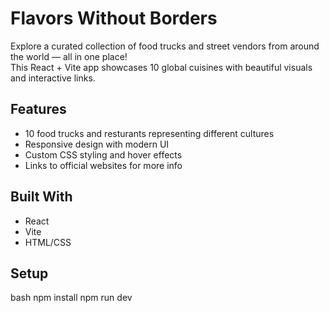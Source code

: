 # Flavors Without Borders

Explore a curated collection of food trucks and street vendors from around the world — all in one place!  
This React + Vite app showcases 10 global cuisines with beautiful visuals and interactive links.

##  Features

- 10 food trucks and resturants representing different cultures
- Responsive design with modern UI
- Custom CSS styling and hover effects
- Links to official websites for more info

## Built With

- React
- Vite
- HTML/CSS


## Setup

bash
npm install
npm run dev
